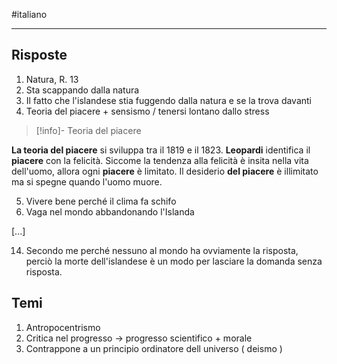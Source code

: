 #italiano 

---
## Risposte

1. Natura, R. 13
2. Sta scappando dalla natura
3. Il fatto che l'islandese stia fuggendo dalla natura e se la trova davanti
4. Teoria del piacere + sensismo / tenersi lontano dallo stress

> [!info]- Teoria del piacere
> 
**La teoria del piacere** si sviluppa tra il 1819 e il 1823. **Leopardi** identifica il **piacere** con la felicità. Siccome la tendenza alla felicità è insita nella vita dell'uomo, allora ogni **piacere** è limitato. Il desiderio **del piacere** è illimitato ma si spegne quando l'uomo muore.

5. Vivere bene perché il clima fa schifo
6. Vaga nel mondo abbandonando l'Islanda

\[...]

14. Secondo me perché nessuno al mondo ha ovviamente la risposta, perciò la morte dell'islandese è un modo per lasciare la domanda senza risposta.  

## Temi

1. Antropocentrismo
2. Critica nel progresso -> progresso scientifico + morale
3. Contrappone a un principio ordinatore dell universo ( deismo )